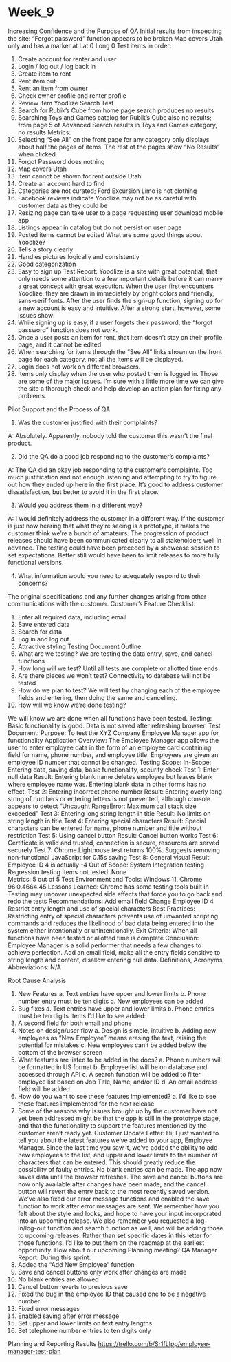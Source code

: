 # Week_9

Increasing Confidence and the Purpose of QA
Initial results from inspecting the site:
	“Forgot password” function appears to be broken
	Map covers Utah only and has a marker at Lat 0 Long 0
Test items in order:
1.	Create account for renter and user
2.	Login / log out / log back in
3.	Create item to rent
4.	Rent item out
5.	Rent an item from owner
6.	Check owner profile and renter profile
7.	Review item
Yoodlize Search Test
1.	Search for Rubik’s Cube from home page search produces no results
2.	Searching Toys and Games catalog for Rubik’s Cube also no results; from page 5 of Advanced Search results in Toys and Games category, no results
Metrics:
1.	Selecting “See All” on the front page for any category only displays about half the pages of items. The rest of the pages show “No Results” when clicked.
2.	Forgot Password does nothing
3.	Map covers Utah 
4.	Item cannot be shown for rent outside Utah
5.	Create an account hard to find
6.	Categories are not curated; Ford Excursion Limo is not clothing
7.	Facebook reviews indicate Yoodlize may not be as careful with customer data as they could be
8.	Resizing page can take user to a page requesting user download mobile app
9.	Listings appear in catalog but do not persist on user page
10.	Posted items cannot be edited
What are some good things about Yoodlize?
1.	Tells a story clearly
2.	Handles pictures logically and consistently
3.	Good categorization
4.	Easy to sign up
Test Report:
	Yoodlize is a site with great potential, that only needs some attention to a few important details before it can marry a great concept with great execution. 
	When the user first encounters Yoodlize, they are drawn in immediately by bright colors and friendly, sans-serif fonts. After the user finds the sign-up function, signing up for a new account is easy and intuitive.
	After a strong start, however, some issues show:
1.	While signing up is easy, if a user forgets their password, the “forgot password” function does not work.
2.	Once a user posts an item for rent, that item doesn’t stay on their profile page, and it cannot be edited.
3.	When searching for items through the “See All” links shown on the front page for each category, not all the items will be displayed.
4.	Login does not work on different browsers.
5.	Items only display when the user who posted them is logged in.
Those are some of the major issues. I’m sure with a little more time we can give the site a thorough check and help develop an action plan for fixing any problems.

Pilot Support and the Process of QA
1.	Was the customer justified with their complaints?

A: Absolutely. Apparently, nobody told the customer this wasn’t the final product.

2.	Did the QA do a good job responding to the customer’s complaints?

A: The QA did an okay job responding to the customer’s complaints. Too much justification and not enough listening and attempting to try to figure out how they ended up here in the first place. It’s good to address customer dissatisfaction, but better to avoid it in the first place.

3.	Would you address them in a different way?

A: I would definitely address the customer in a different way. If the customer is just now hearing that what they’re seeing is a prototype, it makes the customer think we’re a bunch of amateurs. The progression of product releases should have been communicated clearly to all stakeholders well in advance. The testing could have been preceded by a showcase session to set expectations. Better still would have been to limit releases to more fully functional versions.

4.	What information would you need to adequately respond to their concerns?

The original specifications and any further changes arising from other communications with the customer.
Customer’s Feature Checklist:
1.	Enter all required data, including email
2.	Save entered data
3.	Search for data
4.	Log in and log out
5.	Attractive styling
Testing Document Outline:
1.	What are we testing?
We are testing the data entry, save, and cancel functions
2.	How long will we test?
Until all tests are complete or allotted time ends
3.	Are there pieces we won’t test?
Connectivity to database will not be tested
4.	How do we plan to test?
We will test by changing each of the employee fields and entering, then doing the same and cancelling.
5.	How will we know we’re done testing?

We will know we are done when all functions have been tested.
Testing:
	Basic functionality is good. Data is not saved after refreshing browser.
Test Document:
Purpose: To test the XYZ Company Employee Manager app for functionality
Application Overview: The Employee Manager app allows the user to enter employee data in the form of an employee card containing field for name, phone number, and employee title. Employees are given an employee ID number that cannot be changed.
Testing Scope:
	In-Scope: 
Entering data, saving data, basic functionality, security check
Test 1: Enter null data 
Result: Entering blank name deletes employee but leaves blank where employee name was. Entering blank data in other forms has no effect. 
Test 2: Entering incorrect phone number
Result: Entering overly long string of numbers or entering letters is not prevented, although console appears to detect “Uncaught RangeError: Maximum call stack size exceeded”
Test 3: Entering long string length in title
Result: No limits on string length in title
Test 4: Entering special characters
Result: Special characters can be entered for name, phone number and title without restriction
Test 5: Using cancel button
Result: Cancel button works
Test 6: Certificate is valid and trusted, connection is secure, resources are served securely
Test 7: Chrome Lighthouse test returns 100%. Suggests removing non-functional JavaScript for 0.15s saving
Test 8: General visual
Result: Employee ID 4 is actually -4
	Out of Scope:
		System Integration testing
		Regression testing
	Items not tested: None	
Metrics: 5 out of 5 
Test Environment and Tools: Windows 11, Chrome 96.0.4664.45
Lessons Learned:
	Chrome has some testing tools built in
	Testing may uncover unexpected side effects that force you to go back and redo the tests
Recommendations:
	Add email field
	Change Employee ID 4
	Restrict entry length and use of special characters
Best Practices:
	Restricting entry of special characters prevents use of unwanted scripting commands and reduces the likelihood of bad data being entered into the system either intentionally or unintentionally.
Exit Criteria: 
	When all functions have been tested or allotted time is complete
Conclusion:
	Employee Manager is a solid performer that needs a few changes to achieve perfection. Add an email field, make all the entry fields sensitive to string length and content, disallow entering null data.
Definitions, Acronyms, Abbreviations: N/A

Root Cause Analysis

1.	New Features
a.	Text entries have upper and lower limits
b.	Phone number entry must be ten digits
c.	New employees can be added
2.	Bug fixes
a.	Text entries have upper and lower limits
b.	Phone entries must be ten digits
Items I’d like to see added: 
1.	A second field for both email and phone
2.	Notes on design/user flow
a.	Design is simple, intuitive
b.	Adding new employees as “New Employee” means erasing the text, raising the potential for mistakes
c.	New employees can’t be added below the bottom of the browser screen
3.	What features are listed to be added in the docs?
a.	Phone numbers will be formatted in US format
b.	Employee list will be on database and accessed through API
c.	A search function will be added to filter employee list based on Job Title, Name, and/or ID
d.	An email address field will be added 
4.	How do you want to see these features implemented?
a.	I’d like to see these features implemented for the next release
5.	Some of the reasons why issues brought up by the customer have not yet been addressed might be that the app is still in the prototype stage, and that the functionality to support the features mentioned by the customer aren’t ready yet.
Customer Update Letter:
	Hi, I just wanted to tell you about the latest features we’ve added to your app, Employee Manager.
	Since the last time you saw it, we’ve added the ability to add new employees to the list, and upper and lower limits to the number of characters that can be entered. This should greatly reduce the possibility of faulty entries. No blank entries can be made. The app now saves data until the browser refreshes.
	The save and cancel buttons are now only available after changes have been made, and the cancel button will revert the entry back to the most recently saved version.
	We’ve also fixed our error message functions and enabled the save function to work after error messages are sent.
	We remember how you felt about the style and looks, and hope to have your input incorporated into an upcoming release. We also remember you requested a log-in/log-out function and search function as well, and will be adding those to upcoming releases. 
Rather than set specific dates in this letter for those functions, I’d like to put them on the roadmap at the earliest opportunity. How about our upcoming Planning meeting?
QA Manager Report:
	During this sprint:
1.	 Added the “Add New Employee” function
2.	Save and cancel buttons only work after changes are made
3.	No blank entries are allowed
4.	Cancel button reverts to previous save
5.	Fixed the bug in the employee ID that caused one to be a negative number
6.	Fixed error messages
7.	Enabled saving after error message
8.	Set upper and lower limits on text entry lengths
9.	Set telephone number entries to ten digits only

Planning and Reporting Results
https://trello.com/b/Sr1fLIpp/employee-manager-test-plan
